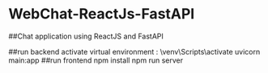 # WebChat-ReactJs-FastAPI

##Chat application using ReactJS and FastAPI

##run backend
activate virtual environment : \venv\Scripts\activate
uvicorn main:app
##run frontend
npm install
npm run server
